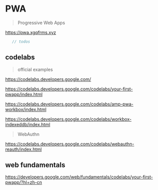 # PWA

> Progressive Web Apps

https://pwa.xgqfrms.xyz


```js
   // todos
```

## codelabs

> official examples

https://codelabs.developers.google.com/

https://codelabs.developers.google.com/codelabs/your-first-pwapp/index.html

https://codelabs.developers.google.com/codelabs/amp-pwa-workbox/index.html

https://codelabs.developers.google.com/codelabs/workbox-indexeddb/index.html

> WebAuthn

https://codelabs.developers.google.com/codelabs/webauthn-reauth/index.html


## web fundamentals

https://developers.google.com/web/fundamentals/codelabs/your-first-pwapp/?hl=zh-cn


